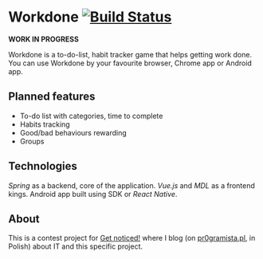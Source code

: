 # Workdone [![Build Status](https://travis-ci.org/PoprostuRonin/workdone.svg?branch=master)](https://travis-ci.org/PoprostuRonin/workdone)

**WORK IN PROGRESS**

Workdone is a to-do-list, habit tracker game that helps getting work done. You can use Workdone by your favourite
browser, Chrome app or Android app.

## Planned features
* To-do list with categories, time to complete
* Habits tracking
* Good/bad behaviours rewarding
* Groups

## Technologies
*Spring* as a backend, core of the application. *Vue.js* and *MDL* as a frontend kings.
Android app built using SDK or *React Native*.

## About
This is a contest project for [Get noticed!](http://dajsiepoznac.pl) where I blog (on [pr0gramista.pl](https://pr0gramista.pl), in Polish) 
about IT and this specific project.
